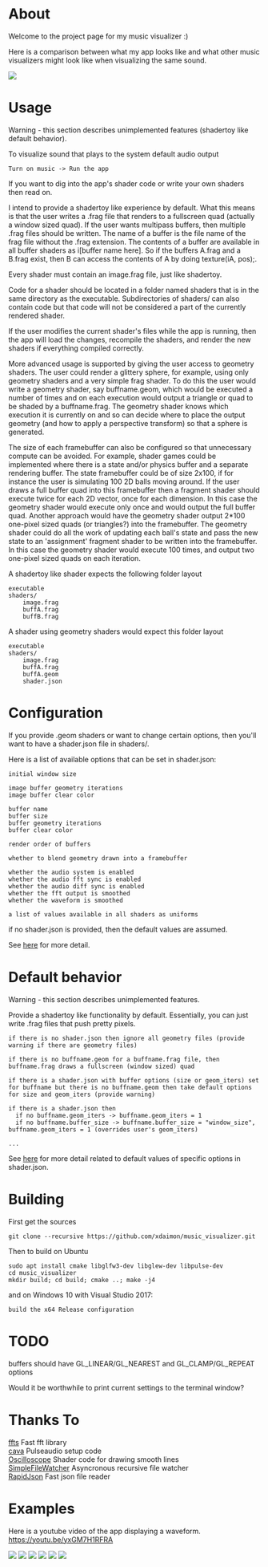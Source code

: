 # About
Welcome to the project page for my music visualizer :)

Here is a comparison between what my app looks like and what other music
visualizers might look like when visualizing the same sound.

![](anim.gif)

# Usage

Warning - this section describes unimplemented features (shadertoy like default behavior).

To visualize sound that plays to the system default audio output

	Turn on music -> Run the app

If you want to dig into the app's shader code or write your own shaders then read on.

I intend to provide a shadertoy like experience by default. What this means is that the user writes a .frag file that renders to a fullscreen quad (actually a window sized quad). If the user wants multipass buffers, then multiple .frag files should be written. The name of a buffer is the file name of the frag file without the .frag extension. The contents of a buffer are available in all buffer shaders as i[buffer name here]. So if the buffers A.frag and a B.frag exist, then B can access the contents of A by doing texture(iA, pos);.

Every shader must contain an image.frag file, just like shadertoy.

Code for a shader should be located in a folder named shaders that is in the same directory as the executable. Subdirectories of shaders/ can also contain code but that code will not be considered a part of the currently rendered shader.

If the user modifies the current shader's files while the app is running, then the app will load the changes, recompile the shaders, and render the new shaders if everything compiled correctly.

More advanced usage is supported by giving the user access to geometry shaders. The user could render a glittery sphere, for example, using only geometry shaders and a very simple frag shader. To do this the user would write a geometry shader, say buffname.geom, which would be executed a number of times and on each execution would output a triangle or quad to be shaded by a buffname.frag. The geometry shader knows which execution it is currently on and so can decide where to place the output geometry (and how to apply a perspective transform) so that a sphere is generated.

The size of each framebuffer can also be configured so that unnecessary compute can be avoided. For example, shader games could be implemented where there is a state and/or physics buffer and a separate rendering buffer. The state framebuffer could be of size 2x100, if for instance the user is simulating 100 2D balls moving around. If the user draws a full buffer quad into this framebuffer then a fragment shader should execute twice for each 2D vector, once for each dimension. In this case the geometry shader would execute only once and would output the full buffer quad. Another approach would have the geometry shader output 2*100 one-pixel sized quads (or triangles?) into the framebuffer. The geometry shader could do all the work of updating each ball's state and pass the new state to an 'assignment' fragment shader to be written into the framebuffer. In this case the geometry shader would execute 100 times, and output two one-pixel sized quads on each iteration.

A shadertoy like shader expects the following folder layout

	executable
	shaders/
		image.frag
		buffA.frag
		buffB.frag

A shader using geometry shaders would expect this folder layout

	executable
	shaders/
		image.frag
		buffA.frag
		buffA.geom
		shader.json

# Configuration

If you provide .geom shaders or want to change certain options, then you'll want to have a shader.json file in shaders/.

Here is a list of available options that can be set in shader.json:

	initial window size

	image buffer geometry iterations
	image buffer clear color

	buffer name
	buffer size
	buffer geometry iterations
	buffer clear color

	render order of buffers

	whether to blend geometry drawn into a framebuffer

	whether the audio system is enabled
	whether the audio fft sync is enabled
	whether the audio diff sync is enabled
	whether the fft output is smoothed
	whether the waveform is smoothed

	a list of values available in all shaders as uniforms

if no shader.json is provided, then the default values are assumed.

See [here](../src/shaders/oscilloscope/shader.json) for more detail.

# Default behavior
Warning - this section describes unimplemented features.

Provide a shadertoy like functionality by default. Essentially, you can just write .frag files that push pretty pixels.

	if there is no shader.json then ignore all geometry files (provide warning if there are geometry files)

	if there is no buffname.geom for a buffname.frag file, then buffname.frag draws a fullscreen (window sized) quad

	if there is a shader.json with buffer options (size or geom_iters) set for buffname but there is no buffname.geom then take default options for size and geom_iters (provide warning)

	if there is a shader.json then
	  if no buffname.geom_iters -> buffname.geom_iters = 1
	  if no buffname.buffer_size -> buffname.buffer_size = "window_size", buffname.geom_iters = 1 (overrides user's geom_iters)

	...

See [here](../src/shaders/oscilloscope/shader.json) for more detail related to default values of specific options in shader.json.

# Building

First get the sources
```
git clone --recursive https://github.com/xdaimon/music_visualizer.git
```
Then to build on Ubuntu
```
sudo apt install cmake libglfw3-dev libglew-dev libpulse-dev
cd music_visualizer
mkdir build; cd build; cmake ..; make -j4
```

and on Windows 10 with Visual Studio 2017:
```
build the x64 Release configuration
```

# TODO

buffers should have GL_LINEAR/GL_NEAREST and GL_CLAMP/GL_REPEAT options

Would it be worthwhile to print current settings to the terminal window?

# Thanks To

<a href="https://github.com/linkotec/ffts">ffts</a>
	Fast fft library<br>
<a href="https://github.com/karlstav/cava">cava</a>
	Pulseaudio setup code<br>
<a href="https://github.com/kritzikratzi/Oscilloscope">Oscilloscope</a>
	Shader code for drawing smooth lines<br>
<a href="https://github.com/shadowndacorner/SimpleFileWatcher">SimpleFileWatcher</a>
	Asyncronous recursive file watcher<br>
<a href="https://github.com/rapidjson/rapidjson">RapidJson</a>
	Fast json file reader<br>

# Examples

Here is a youtube video of the app displaying a waveform.<br>
<a href="https://youtu.be/yxGM7H1RFRA">https://youtu.be/yxGM7H1RFRA</a>

![](example0.PNG)
![](example3.png)
![](example1.png)
![](example2.png)
![](example4.png)
![](example5.png)
